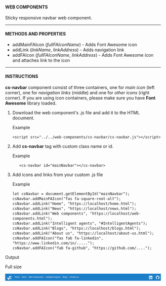 #### WEB COMPONENTS

Sticky responsive navbar web component. 

<hr>




#### METHODS AND PROPERTIES


* addMainFAIcon (_fullFAIconName_) - Adds Font Awesome icon</br>
* addLink (_linkName_, _linkAddress_) - Adds navigation link </br>
* addFAIcon (_fullFAIconName_, _linkAddress_) - Adds Font Awesome icon and attaches link to the icon</br>

<hr>



#### INSTRUCTIONS

**cs-navbar** component consist of three containers, one for _main icon_ (left corner), one for _navigation links_ (middle) 
and one for _other icons_ (right corner). If you are using icon containers, please make sure you have **Font Awesome** library loaded. 

1. Download the web component's .js file and add it to the HTML document. 

   Example

   ```
   <script src="../../web-components/cs-navbar/cs-navbar.js"></script>
   ```

2. Add **cs-navbar** tag with custom class name or id.

   Example

   ```
      <cs-navbar id="mainNavbar"></cs-navbar>
   ```

3. Add icons and links from your custom .js file

   Example

   ```
   let csNavbar = document.getElementById("mainNavbar");
   csNavbar.addMainFAIcon("fas fa-square-root-alt");
   csNavbar.addLink("Home", "https://localhost/home.html");
   csNavbar.addLink("News", "https://localhost/news.html");
   csNavbar.addLink("Web components", "https://localhost/web-components.html");
   csNavbar.addLink("Intelligent agents", "#IntelligentAgents");
   csNavbar.addLink("Blogs", "https://localhost/blogs.html");
   csNavbar.addLink("About us", "https://localhost/about-us.html");
   csNavbar.addFAIcon("fas fab fa-linkedin", "https://www.linkedin.com/in/.....");
   csNavbar.addFAIcon("fab fa-github", "https://github.com/....");
   ```
   
Output

   Full size

   ![Image of cs-navbar](https://github.com/ferakp/web-components/blob/master/documentation/images/cs-navbar.png)

   
